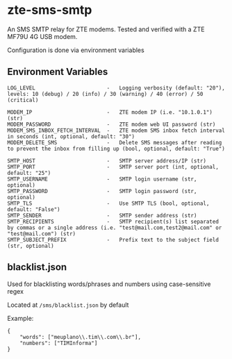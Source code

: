 # zte-sms-smtp #
An SMS SMTP relay for ZTE modems. Tested and verified with a ZTE MF79U 4G USB modem.

Configuration is done via environment variables

## Environment Variables ##
```
LOG_LEVEL                       -   Logging verbosity (default: "20"), levels: 10 (debug) / 20 (info) / 30 (warning) / 40 (error) / 50 (critical)

MODEM_IP                        -   ZTE modem IP (i.e. "10.1.0.1") (str)
MODEM_PASSWORD                  -   ZTE modem web UI password (str)
MODEM_SMS_INBOX_FETCH_INTERVAL  -   ZTE modem SMS inbox fetch interval in seconds (int, optional, default: "30")
MODEM_DELETE_SMS                -   Delete SMS messages after reading to prevent the inbox from filling up (bool, optional, default: "True")

SMTP_HOST                       -   SMTP server address/IP (str)
SMTP_PORT                       -   SMTP server port (int, optional, default: "25")
SMTP_USERNAME                   -   SMTP login username (str, optional)
SMTP_PASSWORD                   -   SMTP login password (str, optional)
SMTP_TLS                        -   Use SMTP TLS (bool, optional, default: "False")
SMTP_SENDER                     -   SMTP sender address (str)
SMTP_RECIPIENTS                 -   SMTP recipient(s) list separated by commas or a single address (i.e. "test@mail.com,test2@mail.com" or "test@mail.com") (str)
SMTP_SUBJECT_PREFIX             -   Prefix text to the subject field (str, optional)
```

## blacklist.json ##
Used for blacklisting words/phrases and numbers using case-sensitive regex

Located at `/sms/blacklist.json` by default

Example:
```
{
    "words": ["meuplano\\.tim\\.com\\.br"],
    "numbers": ["TIMInforma"]
}
```